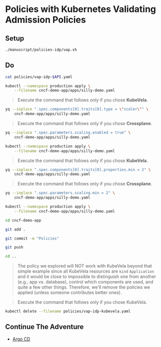 # Policies with Kubernetes Validating Admission Policies

## Setup

```sh
./manuscript/policies-idp/vap.sh
```

## Do

```sh
cat policies/vap-idp-$API.yaml

kubectl --namespace production apply \
    --filename cncf-demo-app/apps/silly-demo.yaml
```

> Execute the command that follows only if you chose **KubeVela**.

```sh
yq --inplace ".spec.components[0].traits[0].type = \"scaler\"" \
    cncf-demo-app/apps/silly-demo.yaml
```

> Execute the command that follows only if you chose **Crossplane**.

```sh
yq --inplace ".spec.parameters.scaling.enabled = true" \
    cncf-demo-app/apps/silly-demo.yaml
```

```sh
kubectl --namespace production apply \
    --filename cncf-demo-app/apps/silly-demo.yaml
```

> Execute the command that follows only if you chose **KubeVela**.

```sh
yq --inplace ".spec.components[0].traits[0].properties.min = 2" \
    cncf-demo-app/apps/silly-demo.yaml
```

> Execute the command that follows only if you chose **Crossplane**.

```sh
yq --inplace ".spec.parameters.scaling.min = 2" \
    cncf-demo-app/apps/silly-demo.yaml
```

```sh
kubectl --namespace production apply \
    --filename cncf-demo-app/apps/silly-demo.yaml

cd cncf-demo-app

git add .

git commit -m "Policies"

git push

cd ..
```

> The policy we explored will NOT work with KubeVela beyond that simple example since all KubeVela resources are `kind` `Application` and it would be close to impossible to distinguish one from another (e.g., app vs. database), control which components are used, and quite a few other things. Therefore, we'll remove the policies we applied (unless someone contributes better ones).

> Execute the command that follows only if you chose KubeVela.

```sh
kubectl delete --filename policies/vap-idp-kubevela.yaml
```

## Continue The Adventure

* [Argo CD](../gitops-idp/kubecon-london-argocd.md)
<!-- * [Flux](../gitops-idp/kubecon-london-flux.md) -->
